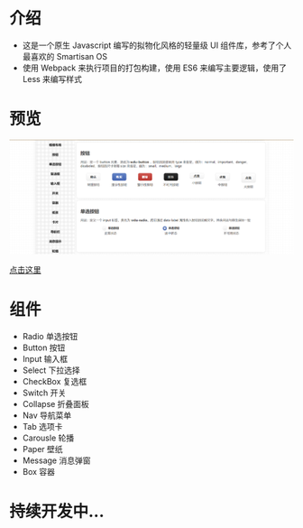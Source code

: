 # 介绍

- 这是一个原生 Javascript 编写的拟物化风格的轻量级 UI 组件库，参考了个人最喜欢的 Smartisan OS
- 使用 Webpack 来执行项目的打包构建，使用 ES6 来编写主要逻辑，使用了 Less 来编写样式

# 预览

![woodui截图](/src/assets/wood%20ui截图.png)

[点击这里](http://zhengtengfei.gitee.io/wood-ui)
# 组件

+ Radio 单选按钮  
+ Button 按钮
+ Input 输入框
+ Select 下拉选择
+ CheckBox 复选框
+ Switch 开关
+ Collapse 折叠面板
+ Nav 导航菜单
+ Tab 选项卡
+ Carousle 轮播
+ Paper 壁纸
+ Message 消息弹窗
+ Box 容器

# 持续开发中...
